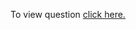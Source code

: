 To view question <a href="https://leetcode.com/problems/sort-colors/" target="_blank">click here.</a>